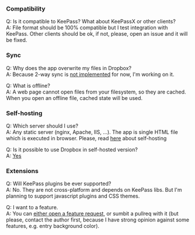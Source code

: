 ### Compatibility
Q: Is it compatible to KeePass? What about KeePassX or other clients?  
A: File format should be 100% compatible but I test integration with KeePass. Other clients should be ok, if not, please, open an issue and it will be fixed.  

### Sync
Q: Why does the app overwrite my files in Dropbox?  
A: Because 2-way sync is [not implemented](https://github.com/antelle/keeweb#known-issues) for now, I'm working on it.  

Q: What is offline?  
A: A web page cannot open files from your filesystem, so they are cached. When you open an offline file, cached state will be used.  

### Self-hosting
Q: Which server should I use?  
A: Any static server (nginx, Apache, IIS, ...). The app is single HTML file which is executed in browser. Please, read [here](https://github.com/antelle/keeweb#self-hosting) about self-hosting  

Q: Is it possible to use Dropbox in self-hosted version?  
A: [Yes](https://github.com/antelle/keeweb/issues/19#issuecomment-154710697)  

### Extensions
Q: Will KeePass plugins be ever supported?  
A: No. They are not cross-platform and depends on KeePass libs. But I'm planning to support javascript plugins and CSS themes.  

Q: I want to a feature.  
A: You can [either open a feature request](https://github.com/antelle/keeweb/issues/new?title=[Feature%20request]%20), or sumbit a pullreq with it (but please, contact the author first, because I have strong opinion against some features, e.g. entry background color).  
